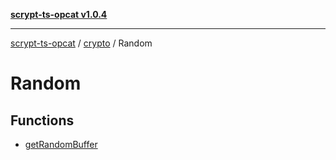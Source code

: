 [**scrypt-ts-opcat v1.0.4**](../../../../README.md)

***

[scrypt-ts-opcat](../../../../README.md) / [crypto](../../README.md) / Random

# Random

## Functions

- [getRandomBuffer](functions/getRandomBuffer.md)
